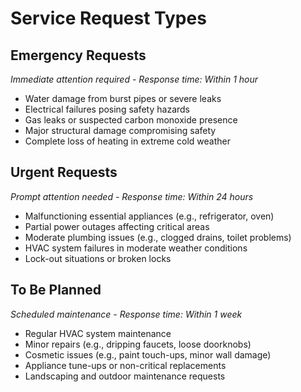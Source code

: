 # Service Request Types

## Emergency Requests
*Immediate attention required - Response time: Within 1 hour*

- Water damage from burst pipes or severe leaks
- Electrical failures posing safety hazards
- Gas leaks or suspected carbon monoxide presence
- Major structural damage compromising safety
- Complete loss of heating in extreme cold weather

## Urgent Requests
*Prompt attention needed - Response time: Within 24 hours*

- Malfunctioning essential appliances (e.g., refrigerator, oven)
- Partial power outages affecting critical areas
- Moderate plumbing issues (e.g., clogged drains, toilet problems)
- HVAC system failures in moderate weather conditions
- Lock-out situations or broken locks

## To Be Planned
*Scheduled maintenance - Response time: Within 1 week*

- Regular HVAC system maintenance
- Minor repairs (e.g., dripping faucets, loose doorknobs)
- Cosmetic issues (e.g., paint touch-ups, minor wall damage)
- Appliance tune-ups or non-critical replacements
- Landscaping and outdoor maintenance requests
